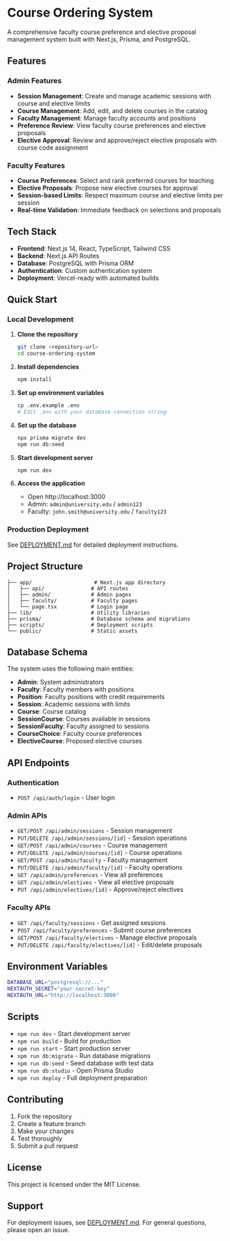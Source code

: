 # Course Ordering System

A comprehensive faculty course preference and elective proposal management system built with Next.js, Prisma, and PostgreSQL.

## Features

### Admin Features
- **Session Management**: Create and manage academic sessions with course and elective limits
- **Course Management**: Add, edit, and delete courses in the catalog
- **Faculty Management**: Manage faculty accounts and positions
- **Preference Review**: View faculty course preferences and elective proposals
- **Elective Approval**: Review and approve/reject elective proposals with course code assignment

### Faculty Features
- **Course Preferences**: Select and rank preferred courses for teaching
- **Elective Proposals**: Propose new elective courses for approval
- **Session-based Limits**: Respect maximum course and elective limits per session
- **Real-time Validation**: Immediate feedback on selections and proposals

## Tech Stack

- **Frontend**: Next.js 14, React, TypeScript, Tailwind CSS
- **Backend**: Next.js API Routes
- **Database**: PostgreSQL with Prisma ORM
- **Authentication**: Custom authentication system
- **Deployment**: Vercel-ready with automated builds

## Quick Start

### Local Development

1. **Clone the repository**
   ```bash
   git clone <repository-url>
   cd course-ordering-system
   ```

2. **Install dependencies**
   ```bash
   npm install
   ```

3. **Set up environment variables**
   ```bash
   cp .env.example .env
   # Edit .env with your database connection string
   ```

4. **Set up the database**
   ```bash
   npx prisma migrate dev
   npm run db:seed
   ```

5. **Start development server**
   ```bash
   npm run dev
   ```

6. **Access the application**
   - Open http://localhost:3000
   - Admin: `admin@university.edu` / `admin123`
   - Faculty: `john.smith@university.edu` / `faculty123`

### Production Deployment

See [DEPLOYMENT.md](./DEPLOYMENT.md) for detailed deployment instructions.

## Project Structure

```
├── app/                    # Next.js app directory
│   ├── api/               # API routes
│   ├── admin/             # Admin pages
│   ├── faculty/           # Faculty pages
│   └── page.tsx           # Login page
├── lib/                   # Utility libraries
├── prisma/                # Database schema and migrations
├── scripts/               # Deployment scripts
└── public/                # Static assets
```

## Database Schema

The system uses the following main entities:
- **Admin**: System administrators
- **Faculty**: Faculty members with positions
- **Position**: Faculty positions with credit requirements
- **Session**: Academic sessions with limits
- **Course**: Course catalog
- **SessionCourse**: Courses available in sessions
- **SessionFaculty**: Faculty assigned to sessions
- **CourseChoice**: Faculty course preferences
- **ElectiveCourse**: Proposed elective courses

## API Endpoints

### Authentication
- `POST /api/auth/login` - User login

### Admin APIs
- `GET/POST /api/admin/sessions` - Session management
- `PUT/DELETE /api/admin/sessions/[id]` - Session operations
- `GET/POST /api/admin/courses` - Course management
- `PUT/DELETE /api/admin/courses/[id]` - Course operations
- `GET/POST /api/admin/faculty` - Faculty management
- `PUT/DELETE /api/admin/faculty/[id]` - Faculty operations
- `GET /api/admin/preferences` - View all preferences
- `GET /api/admin/electives` - View all elective proposals
- `PUT /api/admin/electives/[id]` - Approve/reject electives

### Faculty APIs
- `GET /api/faculty/sessions` - Get assigned sessions
- `POST /api/faculty/preferences` - Submit course preferences
- `GET/POST /api/faculty/electives` - Manage elective proposals
- `PUT/DELETE /api/faculty/electives/[id]` - Edit/delete proposals

## Environment Variables

```bash
DATABASE_URL="postgresql://..."
NEXTAUTH_SECRET="your-secret-key"
NEXTAUTH_URL="http://localhost:3000"
```

## Scripts

- `npm run dev` - Start development server
- `npm run build` - Build for production
- `npm run start` - Start production server
- `npm run db:migrate` - Run database migrations
- `npm run db:seed` - Seed database with test data
- `npm run db:studio` - Open Prisma Studio
- `npm run deploy` - Full deployment preparation

## Contributing

1. Fork the repository
2. Create a feature branch
3. Make your changes
4. Test thoroughly
5. Submit a pull request

## License

This project is licensed under the MIT License.

## Support

For deployment issues, see [DEPLOYMENT.md](./DEPLOYMENT.md).
For general questions, please open an issue.
